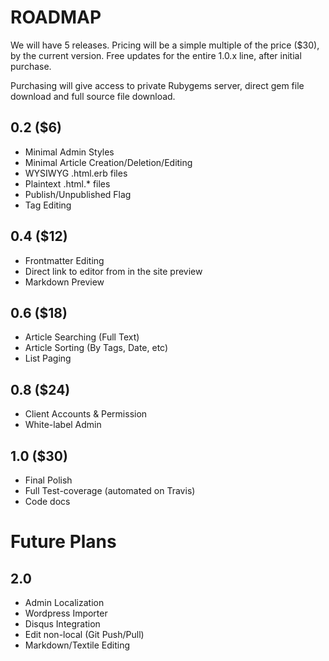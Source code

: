 # ROADMAP

We will have 5 releases. Pricing will be a simple multiple of the price ($30), by the current version. Free updates for the entire 1.0.x line, after initial purchase.

Purchasing will give access to private Rubygems server, direct gem file download and full source file download.

## 0.2 ($6)

* Minimal Admin Styles
* Minimal Article Creation/Deletion/Editing
* WYSIWYG .html.erb files
* Plaintext .html.* files
* Publish/Unpublished Flag
* Tag Editing

## 0.4 ($12)

* Frontmatter Editing
* Direct link to editor from in the site preview
* Markdown Preview

## 0.6 ($18)

* Article Searching (Full Text)
* Article Sorting (By Tags, Date, etc)
* List Paging

## 0.8 ($24)

* Client Accounts & Permission
* White-label Admin

## 1.0 ($30)

* Final Polish
* Full Test-coverage (automated on Travis)
* Code docs

# Future Plans

## 2.0

* Admin Localization
* Wordpress Importer
* Disqus Integration
* Edit non-local (Git Push/Pull)
* Markdown/Textile Editing